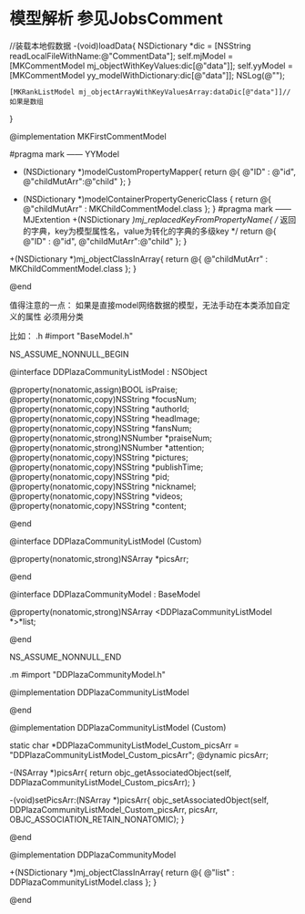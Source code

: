 #  模型解析 参见JobsComment

//装载本地假数据
-(void)loadData{
    NSDictionary *dic = [NSString readLocalFileWithName:@"CommentData"];
    self.mjModel = [MKCommentModel mj_objectWithKeyValues:dic[@"data"]];
    self.yyModel = [MKCommentModel yy_modelWithDictionary:dic[@"data"]];
    NSLog(@"");
    
    [MKRankListModel mj_objectArrayWithKeyValuesArray:dataDic[@"data"]]//如果是数组
}


@implementation MKFirstCommentModel

#pragma mark —— YYModel
+ (NSDictionary *)modelCustomPropertyMapper{
    return @{
        @"ID" : @"id",
        @"childMutArr":@"child"
    };
}

+ (NSDictionary *)modelContainerPropertyGenericClass {
    return @{
        @"childMutArr" : MKChildCommentModel.class
    };
}
#pragma mark —— MJExtention
+(NSDictionary *)mj_replacedKeyFromPropertyName{
    /* 返回的字典，key为模型属性名，value为转化的字典的多级key */
    return @{
        @"ID" : @"id",
        @"childMutArr":@"child"
    };
}

+(NSDictionary *)mj_objectClassInArray{
    return @{
        @"childMutArr" : MKChildCommentModel.class
    };
}

@end

值得注意的一点：
如果是直接model网络数据的模型，无法手动在本类添加自定义的属性
必须用分类

比如：
.h
#import "BaseModel.h"

NS_ASSUME_NONNULL_BEGIN

@interface DDPlazaCommunityListModel : NSObject

@property(nonatomic,assign)BOOL isPraise;
@property(nonatomic,copy)NSString *focusNum;
@property(nonatomic,copy)NSString *authorId;
@property(nonatomic,copy)NSString *headImage;
@property(nonatomic,copy)NSString *fansNum;
@property(nonatomic,strong)NSNumber *praiseNum;
@property(nonatomic,strong)NSNumber *attention;
@property(nonatomic,copy)NSString *pictures;
@property(nonatomic,copy)NSString *publishTime;
@property(nonatomic,copy)NSString *pid;
@property(nonatomic,copy)NSString *nicknamel;
@property(nonatomic,copy)NSString *videos;
@property(nonatomic,copy)NSString *content;

@end

@interface DDPlazaCommunityListModel (Custom)

@property(nonatomic,strong)NSArray *picsArr;

@end

@interface DDPlazaCommunityModel : BaseModel

@property(nonatomic,strong)NSArray <DDPlazaCommunityListModel *>*list;

@end

NS_ASSUME_NONNULL_END

.m
#import "DDPlazaCommunityModel.h"

@implementation DDPlazaCommunityListModel

@end

@implementation DDPlazaCommunityListModel (Custom)

static char *DDPlazaCommunityListModel_Custom_picsArr = "DDPlazaCommunityListModel_Custom_picsArr";
@dynamic picsArr;

-(NSArray *)picsArr{
    return objc_getAssociatedObject(self, DDPlazaCommunityListModel_Custom_picsArr);
}

-(void)setPicsArr:(NSArray *)picsArr{
    objc_setAssociatedObject(self,
                             DDPlazaCommunityListModel_Custom_picsArr,
                             picsArr,
                             OBJC_ASSOCIATION_RETAIN_NONATOMIC);
}

@end

@implementation DDPlazaCommunityModel

+(NSDictionary *)mj_objectClassInArray{
    return @{
        @"list" : DDPlazaCommunityListModel.class
    };
}

@end

